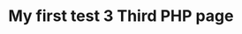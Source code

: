 <!DOCTYPE html>
<html>
<body>

<h1>My first test 3 Third PHP page</h1>

<?php
echo "Hello World!";
?>

</body>
</html>


